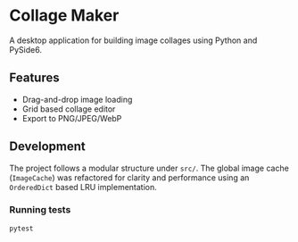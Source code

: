 # Collage Maker

A desktop application for building image collages using Python and PySide6.

## Features
- Drag-and-drop image loading
- Grid based collage editor
- Export to PNG/JPEG/WebP

## Development
The project follows a modular structure under `src/`.  The global image
cache (`ImageCache`) was refactored for clarity and performance using an
`OrderedDict` based LRU implementation.

### Running tests
```bash
pytest
```
